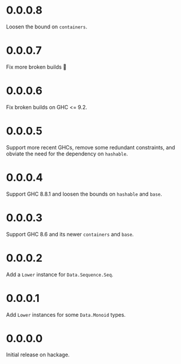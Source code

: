 # 0.0.0.8

Loosen the bound on `containers`.


# 0.0.0.7

Fix more broken builds 😬


# 0.0.0.6

Fix broken builds on GHC <= 9.2.


# 0.0.0.5

Support more recent GHCs, remove some redundant constraints, and obviate the need for the dependency on `hashable`.


# 0.0.0.4

Support GHC 8.8.1 and loosen the bounds on `hashable` and `base`.


# 0.0.0.3

Support GHC 8.6 and its newer `containers` and `base`.


# 0.0.0.2

Add a `Lower` instance for `Data.Sequence.Seq`.


# 0.0.0.1

Add `Lower` instances for some `Data.Monoid` types.


# 0.0.0.0

Initial release on hackage.
